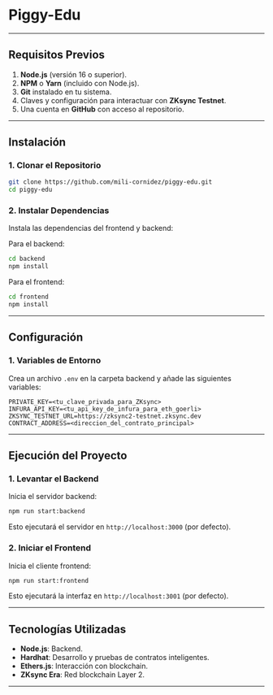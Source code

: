 # Piggy-Edu

---

## **Requisitos Previos**

1. **Node.js** (versión 16 o superior).
2. **NPM** o **Yarn** (incluido con Node.js).
3. **Git** instalado en tu sistema.
4. Claves y configuración para interactuar con **ZKsync Testnet**.
5. Una cuenta en **GitHub** con acceso al repositorio.

---

## **Instalación**

### 1. Clonar el Repositorio
```bash
git clone https://github.com/mili-cornidez/piggy-edu.git
cd piggy-edu
```

### 2. Instalar Dependencias
Instala las dependencias del frontend y backend:

Para el backend:
```bash
cd backend
npm install
```

Para el frontend:
```bash
cd frontend
npm install
```

---

## **Configuración**

### 1. Variables de Entorno
Crea un archivo `.env` en la carpeta backend y añade las siguientes variables:
```env
PRIVATE_KEY=<tu_clave_privada_para_ZKsync>
INFURA_API_KEY=<tu_api_key_de_infura_para_eth_goerli>
ZKSYNC_TESTNET_URL=https://zksync2-testnet.zksync.dev
CONTRACT_ADDRESS=<direccion_del_contrato_principal>
```

---

## **Ejecución del Proyecto**

### 1. Levantar el Backend
Inicia el servidor backend:
```bash
npm run start:backend
```
Esto ejecutará el servidor en `http://localhost:3000` (por defecto).

### 2. Iniciar el Frontend
Inicia el cliente frontend:
```bash
npm run start:frontend
```
Esto ejecutará la interfaz en `http://localhost:3001` (por defecto).

---


## **Tecnologías Utilizadas**
- **Node.js**: Backend.
- **Hardhat**: Desarrollo y pruebas de contratos inteligentes.
- **Ethers.js**: Interacción con blockchain.
- **ZKsync Era**: Red blockchain Layer 2.

---